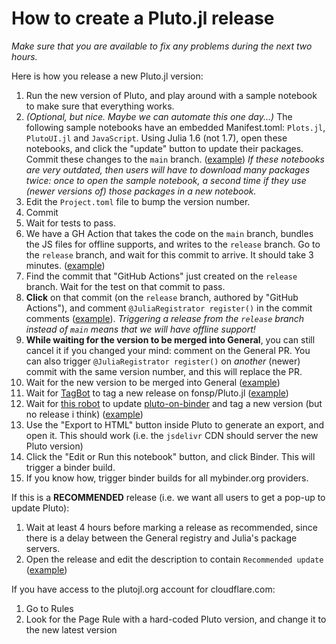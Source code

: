 # How to create a Pluto.jl release

*Make sure that you are available to fix any problems during the next two hours.*

Here is how you release a new Pluto.jl version:
1. Run the new version of Pluto, and play around with a sample notebook to make sure that everything works.
2. *(Optional, but nice. Maybe we can automate this one day...)* The following sample notebooks have an embedded Manifest.toml: `Plots.jl`, `PlutoUI.jl` and `JavaScript`. Using Julia 1.6 (not 1.7), open these notebooks, and click the "update" button to update their packages. Commit these changes to the `main` branch. ([example](https://github.com/fonsp/Pluto.jl/commit/6b76953be6eb7ad805aa47d3b8ea1911ff6626ad)) *If these notebooks are very outdated, then users will have to download many packages twice: once to open the sample notebook, a second time if they use (newer versions of) those packages in a new notebook.*
4. Edit the `Project.toml` file to bump the version number.
5. Commit
5. Wait for tests to pass.
6. We have a GH Action that takes the code on the `main` branch, bundles the JS files for offline supports, and writes to the `release` branch. Go to the `release` branch, and wait for this commit to arrive. It should take 3 minutes. ([example](https://user-images.githubusercontent.com/6933510/150444129-53b664af-34c3-401f-9bd3-0f4dc8e30f19.png))
7. Find the commit that "GitHub Actions" just created on the `release` branch. Wait for the test on that commit to pass.
8. **Click** on that commit (on the `release` branch, authored by "GitHub Actions"), and comment `@JuliaRegistrator register()` in the commit comments ([example](https://github.com/fonsp/Pluto.jl/commit/6d956c1faa2bca2e4531d8df26b1716ae072869e#commitcomment-64277906)). *Triggering a release from the `release` branch instead of `main` means that we will have offline support!*
9. **While waiting for the version to be merged into General**, you can still cancel it if you changed your mind: comment on the General PR. You can also trigger `@JuliaRegistrator register()` on _another_ (newer) commit with the same version number, and this will replace the PR.
10. Wait for the new version to be merged into General ([example](https://github.com/JuliaRegistries/General/pull/38455))
11. Wait for [TagBot](https://github.com/fonsp/Pluto.jl/actions/workflows/TagBot.yml) to tag a new release on fonsp/Pluto.jl ([example](https://github.com/fonsp/Pluto.jl/releases/tag/v0.14.8))
12. Wait for [this robot](https://github.com/fonsp/pluto-on-binder/actions/workflows/ReleaseLatest.yml) to update [pluto-on-binder](https://github.com/fonsp/pluto-on-binder) and tag a new version (but no release i think) ([example](https://github.com/fonsp/pluto-on-binder/tags))
13. Use the "Export to HTML" button inside Pluto to generate an export, and open it. This should work (i.e. the `jsdelivr` CDN should server the new Pluto version)
14. Click the "Edit or Run this notebook" button, and click Binder. This will trigger a binder build.
15. If you know how, trigger binder builds for all mybinder.org providers.

If this is a **RECOMMENDED** release (i.e. we want all users to get a pop-up to update Pluto):
1. Wait at least 4 hours before marking a release as recommended, since there is a delay between the General registry and Julia's package servers.
3. Open the release and edit the description to contain `Recommended update` ([example](https://github.com/fonsp/Pluto.jl/releases/tag/v0.14.7))

If you have access to the plutojl.org account for cloudflare.com:
1. Go to Rules
10. Look for the Page Rule with a hard-coded Pluto version, and change it to the new latest version

